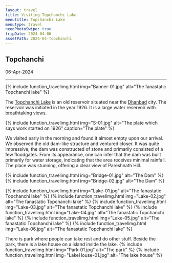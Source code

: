 ```yaml
---
layout: travel
title: Visiting Topchanchi Lake
menutitle: Topchanchi Lake
menutype: travel
needPhotoSwipe: true
tripDate: 2024-04-06
assetPath: 2024-04-Topchanchi
---
```


## Topchanchi
06-Apr-2024

---


{% include function_travelimg.html img="Banner-01.jpg" alt="The fanastatic Topchanchi lake" %}

The [Topchanchi Lake](topchanchi) is an old reservoir situated near the [Dhanbad][dhanbad] city. The reservoir was initiated in the year 1926. It is a large water reservoir with breathtaking views.


{% include function_travelimg.html img="S-01.jpg" alt="The plate which says work started on 1926" caption="The plate" %}

We visited early in the morning and found it almost empty upon our arrival. We observed the old dam-like structure and ventured closer. It was quite impressive; the dam was constructed of stone and primarily consisted of a few floodgates. From its appearance, one can infer that the dam was built primarily for water storage, indicating that the area receives minimal rainfall. The place was stunning, offering a clear view of Pareshnath Hill.

{% include function_travelimg.html img="Bridge-01.jpg" alt="The Dam" %}
{% include function_travelimg.html img="Bridge-02.jpg" alt="The Dam" %}


{% include function_travelimg.html img="Lake-01.jpg" alt="The fanastatic Topchanchi lake" %}
{% include function_travelimg.html img="Lake-02.jpg" alt="The fanastatic Topchanchi lake" %}
{% include function_travelimg.html img="Lake-03.jpg" alt="The fanastatic Topchanchi lake" %}
{% include function_travelimg.html img="Lake-04.jpg" alt="The fanastatic Topchanchi lake" %}
{% include function_travelimg.html img="Lake-05.jpg" alt="The fanastatic Topchanchi lake" %}
{% include function_travelimg.html img="Lake-06.jpg" alt="The fanastatic Topchanchi lake" %}

There is park where people can take rest and do other stuff. Beside the park, there is a lake house on a island inside the lake.
{% include function_travelimg.html img="Park-01.jpg" alt="The park" %}
{% include function_travelimg.html img="LakeHouse-01.jpg" alt="The lake house" %}


[topchanchi]: https://dhanbad.nic.in/tourist-place/topchanchi-lake/
[dhanbad]: https://en.wikipedia.org/wiki/Dhanbad